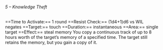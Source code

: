 ###### 5 – Knowledge Theft
==Time to Activate:== 1 round
==Resist Check:== (1d4+1)d6 vs WIL negates
==Target:== touch
==Duration:== instantaneous
==Area:== single target
==Effect:== steal memory
You copy a continuous track of up to 8 hours worth of the target’s memory of a specified time. The target still retains the memory, but you gain a copy of it.

